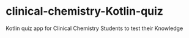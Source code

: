 # clinical-chemistry-Kotlin-quiz
Kotlin quiz app for Clinical Chemistry Students to test their Knowledge
